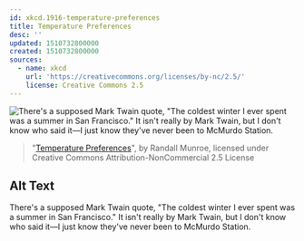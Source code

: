 ```yaml
---
id: xkcd.1916-temperature-preferences
title: Temperature Preferences
desc: ''
updated: 1510732800000
created: 1510732800000
sources:
  - name: xkcd
    url: 'https://creativecommons.org/licenses/by-nc/2.5/'
    license: Creative Commons 2.5
---
```

![There's a supposed Mark Twain quote, "The coldest winter I ever spent was a summer in San Francisco." It isn't really by Mark Twain, but I don't know who said it—I just know they've never been to McMurdo Station.](https://imgs.xkcd.com/comics/temperature_preferences.png)
> "[Temperature Preferences](https://xkcd.com/1916/)", by Randall Munroe, licensed under Creative Commons Attribution-NonCommercial 2.5 License

## Alt Text
There's a supposed Mark Twain quote, "The coldest winter I ever spent was a summer in San Francisco." It isn't really by Mark Twain, but I don't know who said it—I just know they've never been to McMurdo Station.
